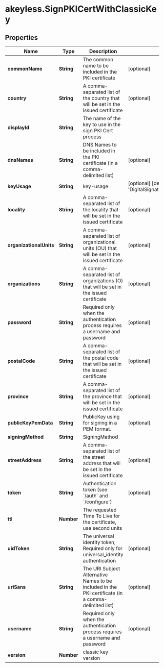 # akeyless.SignPKICertWithClassicKey

## Properties

Name | Type | Description | Notes
------------ | ------------- | ------------- | -------------
**commonName** | **String** | The common name to be included in the PKI certificate | [optional] 
**country** | **String** | A comma-separated list of the country that will be set in the issued certificate | [optional] 
**displayId** | **String** | The name of the key to use in the sign PKI Cert process | 
**dnsNames** | **String** | DNS Names to be included in the PKI certificate (in a comma-delimited list) | [optional] 
**keyUsage** | **String** | key-usage | [optional] [default to &#39;DigitalSignature,KeyAgreement,KeyEncipherment&#39;]
**locality** | **String** | A comma-separated list of the locality that will be set in the issued certificate | [optional] 
**organizationalUnits** | **String** | A comma-separated list of organizational units (OU) that will be set in the issued certificate | [optional] 
**organizations** | **String** | A comma-separated list of organizations (O) that will be set in the issued certificate | [optional] 
**password** | **String** | Required only when the authentication process requires a username and password | [optional] 
**postalCode** | **String** | A comma-separated list of the postal code that will be set in the issued certificate | [optional] 
**province** | **String** | A comma-separated list of the province that will be set in the issued certificate | [optional] 
**publicKeyPemData** | **String** | PublicKey using for signing in a PEM format. | [optional] 
**signingMethod** | **String** | SigningMethod | 
**streetAddress** | **String** | A comma-separated list of the street address that will be set in the issued certificate | [optional] 
**token** | **String** | Authentication token (see &#x60;/auth&#x60; and &#x60;/configure&#x60;) | [optional] 
**ttl** | **Number** | The requested Time To Live for the certificate, use second units | 
**uidToken** | **String** | The universal identity token, Required only for universal_identity authentication | [optional] 
**uriSans** | **String** | The URI Subject Alternative Names to be included in the PKI certificate (in a comma-delimited list) | [optional] 
**username** | **String** | Required only when the authentication process requires a username and password | [optional] 
**version** | **Number** | classic key version | 


